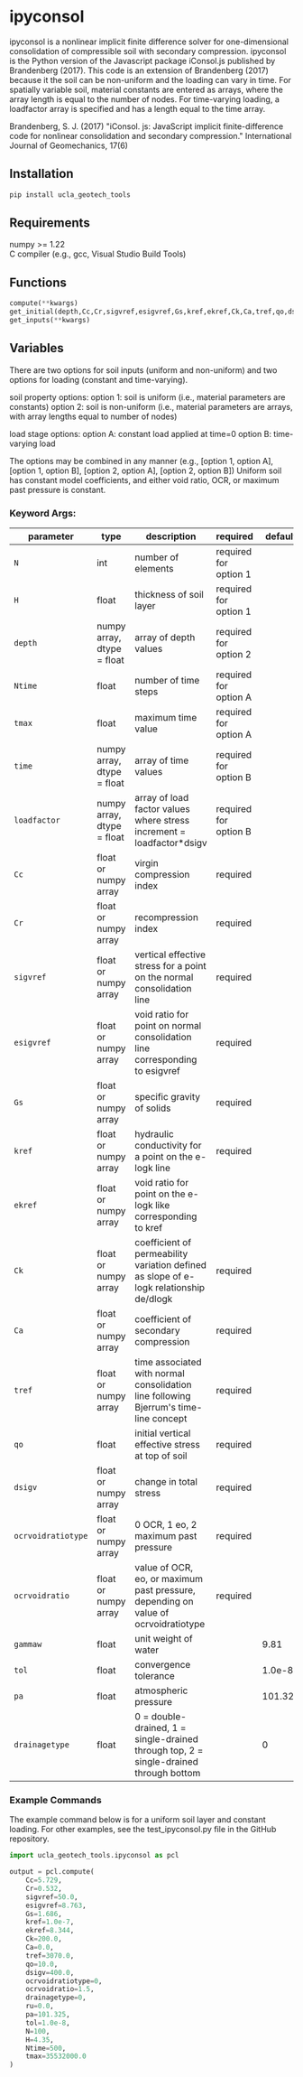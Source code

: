 # ipyconsol

ipyconsol is a nonlinear implicit finite difference solver for one-dimensional consolidation of compressible soil with secondary compression. 
ipyconsol is the Python version of the Javascript package iConsol.js published by Brandenberg (2017).
This code is an extension of Brandenberg (2017) because it the soil can be non-uniform and the loading can vary in time.
For spatially variable soil, material constants are entered as arrays, where the array length is equal to the number of nodes.
For time-varying loading, a loadfactor array is specified and has a length equal to the time array.

Brandenberg, S. J. (2017) "iConsol. js: JavaScript implicit finite-difference code for nonlinear consolidation and secondary compression." International Journal of Geomechanics, 17(6)

## Installation  
```bash
pip install ucla_geotech_tools
```
## Requirements
numpy >= 1.22  
C compiler (e.g., gcc, Visual Studio Build Tools)

## Functions  

```python
compute(**kwargs)
get_initial(depth,Cc,Cr,sigvref,esigvref,Gs,kref,ekref,Ck,Ca,tref,qo,dsigv,ocrvoidratiotype,ocrvoidratio,ru,time,loadfactor,gammaw,tol,pa,drainagetype)
get_inputs(**kwargs)
```

## Variables

There are two options for soil inputs (uniform and non-uniform) and two options for loading (constant and time-varying).

soil property options:
    option 1: soil is uniform (i.e., material parameters are constants)
    option 2: soil is non-uniform (i.e., material parameters are arrays, with array lengths equal to number of nodes)

load stage options:
    option A: constant load applied at time=0
    option B: time-varying load

The options may be combined in any manner (e.g., [option 1, option A], [option 1, option B], [option 2, option A], [option 2, option B])
Uniform soil has constant model coefficients, and either void ratio, OCR, or maximum past pressure is constant.

### Keyword Args:
| parameter | type | description | required | default |
|-----------|------|-------------|----------|---------|
| ```N``` | int | number of elements | required for option 1 | |
| ```H``` | float | thickness of soil layer | required for option 1 | |
| ```depth``` | numpy array, dtype = float | array of depth values | required for option 2 | |
| ```Ntime``` | float | number of time steps | required for option A | |
| ```tmax``` | float | maximum time value | required for option A | |
| ```time``` | numpy array, dtype = float | array of time values | required for option B | |
| ```loadfactor``` | numpy array, dtype = float | array of load factor values where stress increment = loadfactor*dsigv | required for option B | |
| ```Cc``` | float or numpy array | virgin compression index | required | | 
| ```Cr``` | float or numpy array | recompression index | required | | 
| ```sigvref``` | float or numpy array | vertical effective stress for a point on the normal consolidation line | required | | 
| ```esigvref``` | float or numpy array | void ratio for point on normal consolidation line corresponding to esigvref | required | | 
| ```Gs```| float or numpy array | specific gravity of solids | required | |
| ```kref``` | float or numpy array | hydraulic conductivity for a point on the e-logk line | required | |
| ```ekref``` | float or numpy array | void ratio for point on the e-logk like corresponding to kref | |
| ```Ck``` | float or numpy array | coefficient of permeability variation defined as slope of e-logk relationship de/dlogk | required | |
| ```Ca``` | float or numpy array | coefficient of secondary compression | required | |
| ```tref``` | float or numpy array | time associated with normal consolidation line following Bjerrum's time-line concept | required | |
| ```qo``` | float | initial vertical effective stress at top of soil | required | |
| ```dsigv``` | float or numpy array | change in total stress | required | |
| ```ocrvoidratiotype``` | float or numpy array | 0 OCR, 1 eo, 2 maximum past pressure | required | |
| ```ocrvoidratio``` | float or numpy array | value of OCR, eo, or maximum past pressure, depending on value of ocrvoidratiotype | required | |
| ```gammaw``` | float | unit weight of water | | 9.81 |
| ```tol``` | float | convergence tolerance | | 1.0e-8 |
| ```pa``` | float | atmospheric pressure | | 101.325 |
| ```drainagetype``` | float | 0 = double-drained, 1 = single-drained through top, 2 = single-drained through bottom | | 0 |

### Example Commands

The example command below is for a uniform soil layer and constant loading. For other examples, see the test_ipyconsol.py file in the GitHub repository.

```python
import ucla_geotech_tools.ipyconsol as pcl

output = pcl.compute(
    Cc=5.729,
    Cr=0.532,
    sigvref=50.0,
    esigvref=8.763,
    Gs=1.686,
    kref=1.0e-7,
    ekref=8.344,
    Ck=200.0,
    Ca=0.0,
    tref=3070.0,
    qo=10.0,
    dsigv=400.0,
    ocrvoidratiotype=0,
    ocrvoidratio=1.5,
    drainagetype=0,
    ru=0.0,
    pa=101.325,
    tol=1.0e-8,
    N=100,
    H=4.35,
    Ntime=500,
    tmax=35532000.0
)
```
